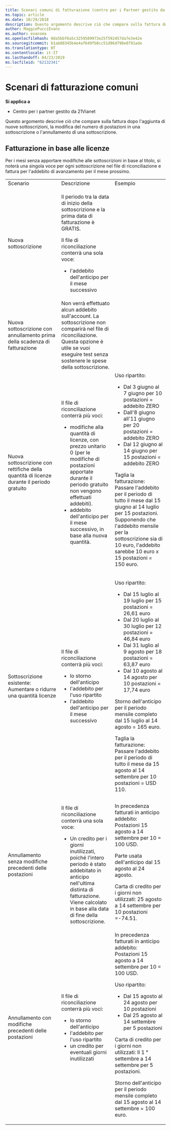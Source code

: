 ```yaml
---
title: Scenari comuni di fatturazione (centro per i Partner gestito da 21Vianet)
ms.topic: article
ms.date: 10/29/2018
description: Questo argomento descrive ciò che compare sulla fattura dopo l'aggiunta di nuove sottoscrizioni, la modifica del numero di postazioni in una sottoscrizione o l'annullamento di una sottoscrizione.
author: MaggiePucciEvans
ms.author: evansma
ms.openlocfilehash: 0da5bbf6a5c3259589973e25f592457da7e3e42e
ms.sourcegitcommit: b1ab80345b4e4af649fb8cc51d96d798e0791ade
ms.translationtype: HT
ms.contentlocale: it-IT
ms.lasthandoff: 04/23/2019
ms.locfileid: "62132341"
---
```

# <a name="common-billing-scenarios"></a>Scenari di fatturazione comuni

**Si applica a**

-   Centro per i partner gestito da 21Vianet


Questo argomento descrive ciò che compare sulla fattura dopo l'aggiunta di nuove sottoscrizioni, la modifica del numero di postazioni in una sottoscrizione o l'annullamento di una sottoscrizione. 


## <a name="licence-based-billing"></a>Fatturazione in base alle licenze


Per i mesi senza apportare modifiche alle sottoscrizioni in base al titolo, si noterà una singola voce per ogni sottoscrizione nel file di riconciliazione e fattura per l'addebito di avanzamento per il mese prossimo.

<table>
<colgroup>
<col width="33%" />
<col width="33%" />
<col width="33%" />
</colgroup>
<tbody>
<tr class="odd">
<td>Scenario</td>
<td>Descrizione</td>
<td>Esempio</td>
</tr>
<tr class="even">
<td>Nuova sottoscrizione</td>
<td><p>Il periodo tra la data di inizio della sottoscrizione e la prima data di fatturazione è GRATIS.</p>
<p>Il file di riconciliazione conterrà una sola voce:</p>
<ul>
<li>l'addebito dell'anticipo per il mese successivo</li>
</ul></td>
<td></td>
</tr>
<tr class="odd">
<td>Nuova sottoscrizione con annullamento prima della scadenza di fatturazione</td>
<td>Non verrà effettuato alcun addebito sull'account. La sottoscrizione non comparirà nel file di riconciliazione. Questa opzione è utile se vuoi eseguire test senza sostenere le spese della sottoscrizione.</td>
<td></td>
</tr>
<tr class="even">
<td>Nuova sottoscrizione con rettifiche della quantità di licenze durante il periodo gratuito</td>
<td><p>Il file di riconciliazione conterrà più voci:</p>
<ul>
<li>modifiche alla quantità di licenze, con prezzo unitario 0 (per le modifiche di postazioni apportate durante il periodo gratuito non vengono effettuati addebiti).</li>
<li>addebito dell'anticipo per il mese successivo, in base alla nuova quantità.</li>
</ul></td>
<td>Uso ripartito:
<ul>
<li>Dal 3 giugno al 7 giugno per 10 postazioni = addebito ZERO</li>
<li>Dall'8 giugno all'11 giugno per 20 postazioni = addebito ZERO</li>
<li>Dal 12 giugno al 14 giugno per 15 postazioni = addebito ZERO</li>
</ul>
<p>Taglia la fatturazione: Passare l'addebito per il periodo di tutto il mese dal 15 giugno al 14 luglio per 15 postazioni. Supponendo che l'addebito mensile per la sottoscrizione sia di 10 euro, l'addebito sarebbe 10 euro x 15 postazioni = 150 euro.</p></td>
</tr>
<tr class="odd">
<td>Sottoscrizione esistente: Aumentare o ridurre una quantità licenze</td>
<td><p>Il file di riconciliazione conterrà più voci:</p>
<ul>
<li>lo storno dell'anticipo</li>
<li>l'addebito per l'uso ripartito</li>
<li>l'addebito dell'anticipo per il mese successivo</li>
</ul></td>
<td><p>Uso ripartito:</p>
<ul>
<li>Dal 15 luglio al 19 luglio per 15 postazioni = 26,61 euro</li>
<li>Dal 20 luglio al 30 luglio per 12 postazioni = 46,84 euro</li>
<li>Dal 31 luglio al 9 agosto per 18 postazioni = 63,87 euro</li>
<li>Dal 10 agosto al 14 agosto per 10 postazioni = 17,74 euro</li>
</ul>
Storno dell'anticipo per il periodo mensile completo dal 15 luglio al 14 agosto = 165 euro.
<p>Taglia la fatturazione: Passare l'addebito per il periodo di tutto il mese da 15 agosto al 14 settembre per 10 postazioni = USD 110.</p></td>
</tr>
<tr class="even">
<td>Annullamento senza modifiche precedenti delle postazioni</td>
<td><p>Il file di riconciliazione conterrà una sola voce:</p>
<ul>
<li>Un credito per i giorni inutilizzati, poiché l'intero periodo è stato addebitato in anticipo nell'ultima distinta di fatturazione. Viene calcolato in base alla data di fine della sottoscrizione.</li>
</ul></td>
<td>In precedenza fatturati in anticipo addebito: Postazioni 15 agosto a 14 settembre per 10 = 100 USD.
<p>Parte usata dell'anticipo dal 15 agosto al 24 agosto.</p>
<p>Carta di credito per i giorni non utilizzati: 25 agosto a 14 settembre per 10 postazioni =-74.51.</p></td>
</tr>
<tr class="odd">
<td>Annullamento con modifiche precedenti delle postazioni</td>
<td><p>Il file di riconciliazione conterrà più voci:</p>
<ul>
<li>lo storno dell'anticipo</li>
<li>l'addebito per l'uso ripartito</li>
<li>un credito per eventuali giorni inutilizzati</li>
</ul></td>
<td>In precedenza fatturati in anticipo addebito: Postazioni 15 agosto a 14 settembre per 10 = 100 USD.
<p>Uso ripartito:</p>
<ul>
<li>Dal 15 agosto al 24 agosto per 10 postazioni</li>
<li>Dal 25 agosto al 14 settembre per 5 postazioni</li>
</ul>
<p>Carta di credito per i giorni non utilizzati: Il 1 ° settembre a 14 settembre per 5 postazioni.</p>
<p>Storno dell'anticipo per il periodo mensile completo dal 15 agosto al 14 settembre = 100 euro.</p></td>
</tr>
</tbody>
</table>
